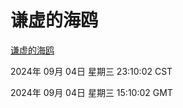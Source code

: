 # 谦虚的海鸥
[谦虚的海鸥](http://219.139.196.164:56308/qxdho/course/base/hotlink/index.php)

2024年 09月 04日 星期三 23:10:02 CST

2024年 09月 04日 星期三 15:10:02 GMT

